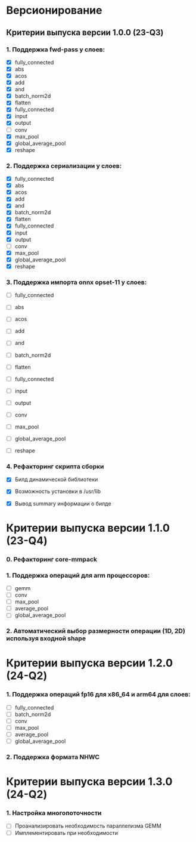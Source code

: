 # Версионирование

## Критерии выпуска версии 1.0.0 (23-Q3)

### 1. Поддержка fwd-pass у слоев:
- [x] fully_connected
- [x] abs
- [x] acos
- [x] add
- [x] and
- [x] batch_norm2d
- [x] flatten
- [x] fully_connected
- [x] input
- [x] output
- [ ] conv
- [x] max_pool
- [x] global_average_pool
- [x] reshape

### 2. Поддержка сериализации у слоев: 
- [x] fully_connected
- [x] abs
- [x] acos
- [x] add
- [x] and
- [x] batch_norm2d
- [x] flatten
- [x] fully_connected
- [x] input
- [x] output
- [ ] conv
- [x] max_pool
- [x] global_average_pool
- [x] reshape

### 3. Поддержка импорта onnx opset-11 у слоев:
- [ ] fully_connected
- [ ] abs
- [ ] acos
- [ ] add
- [ ] and
- [ ] batch_norm2d
- [ ] flatten
- [ ] fully_connected
- [ ] input
- [ ] output
- [ ] conv
- [ ] max_pool
- [ ] global_average_pool
- [ ] reshape


### 4. Рефакторинг скрипта сборки
- [x] Билд динамической библиотеки
- [x] Возможность установки в /usr/lib
- [x] Вывод summary информации о билде


# Критерии выпуска версии 1.1.0 (23-Q4)

### 0. Рефакторинг core-mmpack

### 1. Поддержка операций для arm процессоров:
- [ ] gemm
- [ ] conv
- [ ] max_pool
- [ ] average_pool
- [ ] global_average_pool

### 2. Автоматический выбор размерности операции (1D, 2D) используя входной shape

# Критерии выпуска версии 1.2.0 (24-Q2)

### 1. Поддержка операций fp16 для x86_64 и arm64 для слоев:
- [ ] fully_connected
- [ ] batch_norm2d
- [ ] conv
- [ ] max_pool
- [ ] average_pool
- [ ] global_average_pool

### 2. Поддержка формата  NHWC

# Критерии выпуска версии 1.3.0 (24-Q2)

### 1. Настройка многопоточности

- [ ] Проанализировать необходимость параллелизма GEMM
- [ ] Имплементировать при необходимости